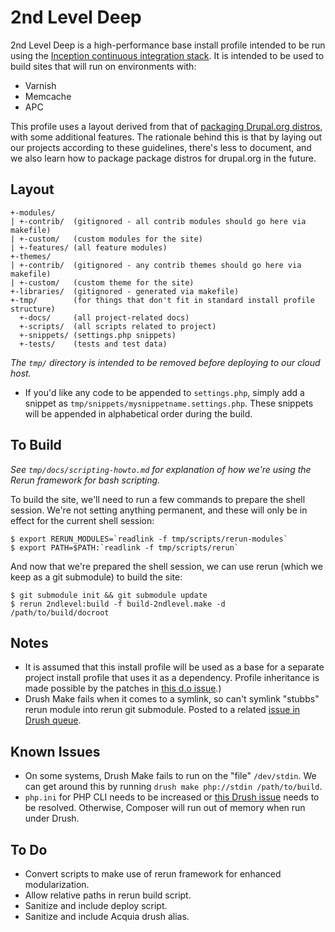 2nd Level Deep
==============

2nd Level Deep is a high-performance base install profile intended to be
run using the [Inception continuous integration stack][inception-about].
It is intended to be used to build sites that will run on environments
with:

  - Varnish
  - Memcache
  - APC

This profile uses a layout derived from that of [packaging Drupal.org
distros][drush-make-distros], with some additional features.  The
rationale behind this is that by laying out our projects according to
these guidelines, there's less to document, and we also learn how to
package package distros for drupal.org in the future.

Layout
------

    +-modules/
    | +-contrib/  (gitignored - all contrib modules should go here via makefile)
    | +-custom/   (custom modules for the site)
    | +-features/ (all feature modules)
    +-themes/
    | +-contrib/  (gitignored - any contrib themes should go here via makefile)
    | +-custom/   (custom theme for the site)
    +-libraries/  (gitignored - generated via makefile)
    +-tmp/        (for things that don't fit in standard install profile structure)
      +-docs/     (all project-related docs)
      +-scripts/  (all scripts related to project)
      +-snippets/ (settings.php snippets)
      +-tests/    (tests and test data)

*The `tmp/` directory is intended to be removed before deploying to our
cloud host.*

- If you'd like any code to be appended to `settings.php`, simply add a
  snippet as `tmp/snippets/mysnippetname.settings.php`. These snippets
  will be appended in alphabetical order during the build.

To Build
--------

*See `tmp/docs/scripting-howto.md` for explanation of how we're using the
Rerun framework for bash scripting.*

To build the site, we'll need to run a few commands to prepare the shell
session. We're not setting anything permanent, and these will only be in
effect for the current shell session:

    $ export RERUN_MODULES=`readlink -f tmp/scripts/rerun-modules`
    $ export PATH=$PATH:`readlink -f tmp/scripts/rerun`

And now that we're prepared the shell session, we can use rerun (which
we keep as a git submodule) to build the site:

    $ git submodule init && git submodule update
    $ rerun 2ndlevel:build -f build-2ndlevel.make -d /path/to/build/docroot

Notes
-----

  - It is assumed that this install profile will be used as a base for a
    separate project install profile that uses it as a dependency.
Profile inheritance is made possible by the patches in [this d.o
issue][profile-inheritance].)
  - Drush Make fails when it comes to a symlink, so can't symlink
    "stubbs" rerun module into rerun git submodule. Posted to a related
[issue in Drush queue][drush-symlink-issue].

Known Issues
------------

  - On some systems, Drush Make fails to run on the "file" `/dev/stdin`.
    We can get around this by running `drush make php://stdin /path/to/build`.
  - `php.ini` for PHP CLI needs to be increased or [this Drush
    issue](http://drupal.org/node/1674240) needs to be resolved.
    Otherwise, Composer will run out of memory when run under Drush.

To Do
-----

  - Convert scripts to make use of rerun framework for enhanced
    modularization.
  - Allow relative paths in rerun build script.
  - Sanitize and include deploy script.
  - Sanitize and include Acquia drush alias.

<!-- Links -->
   [inception-about]:      http://github.com/myplanetdigital/inception
   [drush-make-distros]:   http://drupal.org/node/1476014
   [profile-inheritance]:  http://drupal.org/node/1356276
   [drush-symlink-issue]:  http://drupal.org/node/1300162
   [php-drush-bug]:        https://gist.github.com/3014293
